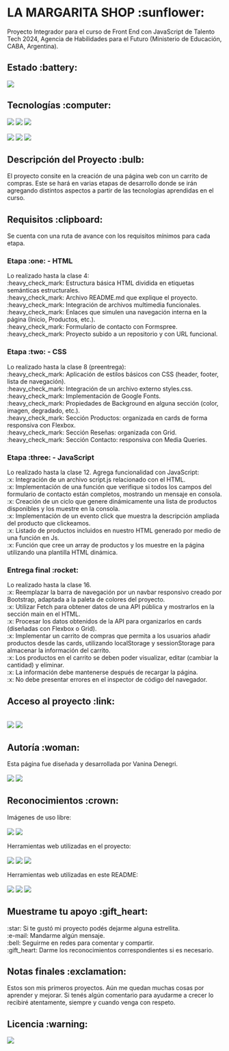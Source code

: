 <h1>LA MARGARITA SHOP :sunflower:</h1>
<p>Proyecto Integrador para el curso de Front End con JavaScript de Talento Tech 2024, Agencia de Habilidades para el Futuro (Ministerio de Educación, CABA, Argentina).</p>

<h2>Estado :battery:</h2>
<p align="left"><img src="https://img.shields.io/badge/STATUS-EN_DESARROLLO-0B8E36?style=flat-square"></p>

<h2>Tecnologías :computer:</h2>
<p align="left">
<img src="https://img.shields.io/badge/HTML_5-E34F26?style=flat-square&logo=html5&logoColor=FFFFFF"> <img src="https://img.shields.io/badge/CSS_3-1572B6?style=flat-square&logo=css3&logoColor=FFFFFF"> <img src="https://img.shields.io/badge/JavaScript-F7DF1E?style=flat-square&logo=javascript&logoColor=FFFFFF">
<br>
<br>
<img src="https://img.shields.io/badge/Figma-F24E1E?style=flat-square&logo=figma&logoColor=FFFFFF"> <img src="https://img.shields.io/badge/CorelDraw-000000?style=flat-square&logo=coreldraw&logoColor=FFFFFF">
<img src="https://img.shields.io/badge/Corel_PhotoPaint-000000?style=flat-square&logo=coreldraw&logoColor=FFFFFF"> 
</p>

<h2>Descripción del Proyecto :bulb:</h2>
<p>
El proyecto consite en la creación de una página web con un carrito de compras. Este se hará en varias etapas de desarrollo donde se irán agregando distintos aspectos a partir de las tecnologías aprendidas en el curso.
</p>

<h2>Requisitos :clipboard:</h2>
<p>Se cuenta con una ruta de avance con los requisitos mínimos para cada etapa.</p>

<h3>Etapa :one: - HTML</h3>
<p>
Lo realizado hasta la clase 4:
<br>:heavy_check_mark: Estructura básica HTML dividida en etiquetas semánticas estructurales.
<br>:heavy_check_mark: Archivo README.md que explique el proyecto.
<br>:heavy_check_mark: Integración de archivos multimedia funcionales.
<br>:heavy_check_mark: Enlaces que simulen una navegación interna en la página (Inicio, Productos, etc.).
<br>:heavy_check_mark: Formulario de contacto con Formspree.
<br>:heavy_check_mark: Proyecto subido a un repositorio y con URL funcional.
</p>

<h3>Etapa :two: - CSS</h3>
<p>
Lo realizado hasta la clase 8 (preentrega):
<br>:heavy_check_mark: Aplicación de estilos básicos con CSS (header, footer, lista de navegación).
<br>:heavy_check_mark: Integración de un archivo externo styles.css.
<br>:heavy_check_mark: Implementación de Google Fonts.
<br>:heavy_check_mark: Propiedades de Background en alguna sección (color, imagen, degradado, etc.).
<br>:heavy_check_mark: Sección Productos: organizada en cards de forma responsiva con Flexbox.
<br>:heavy_check_mark: Sección Reseñas: organizada con Grid.
<br>:heavy_check_mark: Sección Contacto: responsiva con Media Queries.
</p>

<h3>Etapa :three: - JavaScript</h3>
<p>
Lo realizado hasta la clase 12. Agrega funcionalidad con JavaScript:
<br>:x: Integración de un archivo script.js relacionado con el HTML.
<br>:x: Implementación de una función que verifique si todos los campos del formulario de contacto están completos, mostrando un mensaje en consola.
<br>:x: Creación de un ciclo que genere dinámicamente una lista de productos disponibles y los muestre en la consola.
<br>:x: Implementación de un evento click que muestra la descripción ampliada del producto que clickeamos.
<br>:x: Listado de productos incluidos en nuestro HTML generado por medio de una función en Js.
<br>:x: Función que cree un array de productos y los muestre en la página utilizando una plantilla HTML dinámica.
</p>

<h3>Entrega final :rocket:</h3>
<p>
Lo realizado hasta la clase 16. 
<br>:x: Reemplazar la barra de navegación por un navbar responsivo creado por Bootstrap, adaptada a la paleta de colores del proyecto.
<br>:x: Utilizar Fetch para obtener datos de una API pública y mostrarlos en la sección main en el HTML.
<br>:x: Procesar los datos obtenidos de la API para organizarlos en cards (diseñadas con Flexbox o Grid).
<br>:x: Implementar un carrito de compras que permita a los usuarios añadir productos desde las cards, utilizando localStorage y sessionStorage para almacenar la información del carrito.
<br>:x: Los productos en el carrito se deben poder visualizar, editar (cambiar la cantidad) y eliminar.
<br>:x: La información debe mantenerse después de recargar la página.
<br>:x: No debe presentar errores en el inspector de código del navegador.
</p>

<h2>Acceso al proyecto :link:</h2>
<p>
<br>
<a href="https://github.com/VannDennOk/la-margarita-shop.git">
<img src="https://img.shields.io/badge/Repositorio-181717?style=flat-square&logo=github&logoColor=ffffff"></a> <a href="https://la-margarita-shop.netlify.app/">
<img src="https://img.shields.io/badge/Netlify-%2300C7B7?style=flat-square&logo=netlify&logoColor=%23ffffff"></a> <!-- <a href="https://www.figma.com/design/cuLTiolsfN1sbfnfVfO29h/Portafolio-Alura?node-id=125911-238&t=LsfUs3421X2OlQ3G-1"><img src="https://img.shields.io/badge/Dise%C3%B1o-F24E1E?style=flat-square&logo=figma&logoColor=ffffff"></a> -->
</p>

<h2>Autoría :woman:</h2>
<p>
Esta página fue diseñada y desarrollada por Vanina Denegri.
<br>
<br>
<a href="https://github.com/VannDennOk"><img src="https://img.shields.io/badge/GitHub-181717?style=flat-square&logo=github&logoColor=FFFFFF&link=https%3A%2F%2Fgithub.com%2FVannDennOk"></a> <a href="https://www.linkedin.com/in/vaninadenegri/"><img src="https://img.shields.io/badge/LinkedIn-0A66C2?style=flat-square&logo=linkedin&logoColor=FFFFFF&link=https%3A%2F%2Fwww.linkedin.com%2Fin%2Fvaninadenegri%2F"></a>
</p>

<h2>Reconocimientos :crown:</h2>
<p>

Imágenes de uso libre:
<br>
<br>
<a href="https://www.pexels.com"><img src="https://img.shields.io/badge/Pexels-%2305A081?style=flat-square&logo=pexels&logoColor=%23ffffff"></a> <a href="https://unsplash.com"><img src="https://img.shields.io/badge/Unsplah-%23000000?style=flat-square&logo=unsplash&logoColor=%23ffffff"></a>

Herramientas web utilizadas en el proyecto:
<br>
<br>
<a href="https://formspree.io"><img src="https://img.shields.io/badge/Formspree-E5122E?style=flat-square&logo=formspree&logoColor=FFFFFF&link=https%3A%2F%2Fformspree.io%2F"></a> <a href="https://icons.getbootstrap.com/?q=menu"><img src="https://img.shields.io/badge/Bootstrap%20Icons-7952B3?style=flat-square&logo=bootstrap&logoColor=FFFFFF&link=ttps%3A%2F%2Ficons.getbootstrap.com%2F"></a> <a href=""><img src="https://img.shields.io/badge/Google_Fonts-%234285F4?style=flat-square&logo=googlefonts&logoColor=%23ffffff"></a>

Herramientas web utilizadas en este README:
<br>
<br>
<a href="https://shields.io/"><img src="https://img.shields.io/badge/Shields%20Badges-000000?style=flat-square&logo=shieldsdotio&logoColor=FFFFFF&link=https%3A%2F%2Fshields.io%2Fbadges"></a> <a href="https://gist.github.com/rxaviers/7360908"><img src="https://img.shields.io/badge/Emojis%20para%20README.md-F28705?style=flat-square&link=https%3A%2F%2Fgist.github.com%2Frxaviers%2F7360908"></a> <a href=""><img src="https://img.shields.io/badge/Simple_Icons-%23000000?style=flat-square&logo=simpleicons&logoColor=%23ffffff"></a>

</p>

<h2>Muestrame tu apoyo :gift_heart:</h2>
<p>
:star: Si te gustó mi proyecto podés dejarme alguna estrellita.
<br>:e-mail: Mandarme algún mensaje.
<br>:bell: Seguirme en redes para comentar y compartir.
<br>:gift_heart: Darme los reconocimientos correspondientes si es necesario.
</p>

<h2>Notas finales :exclamation:</h2>
<p>Estos son mis primeros proyectos. Aún me quedan muchas cosas por aprender y mejorar. Si tenés algún comentario para ayudarme a crecer lo recibiré atentamente, siempre y cuando venga con respeto.</p>

<h2>Licencia :warning:</h2>
<a href="https://opensource.org/license/MIT"><img src="https://img.shields.io/badge/Licencia%20MIT-E30613?style=flat-square&link=https%3A%2F%2Fopensource.org%2Flicense%2FMIT"></a></p>


